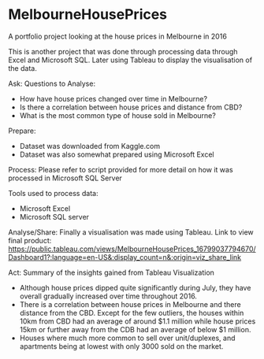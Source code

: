 # MelbourneHousePrices
A portfolio project looking at the house prices in Melbourne in 2016 

This is another project that was done through processing data through Excel and Microsoft SQL. Later using Tableau to display the visualisation of the data.

Ask: Questions to Analyse:
- How have house prices changed over time in Melbourne?
- Is there a correlation between house prices and distance from CBD?
- What is the most common type of house sold in Melbourne?

Prepare:
- Dataset was downloaded from Kaggle.com
- Dataset was also somewhat prepared using Microsoft Excel

Process:  Please refer to script provided for more detail on how it was processed in Microsoft SQL Server

Tools used to process data:
- Microsoft Excel
- Microsoft SQL server

Analyse/Share:
Finally a visualisation was made using Tableau. Link to view final product: https://public.tableau.com/views/MelbourneHousePrices_16799037794670/Dashboard1?:language=en-US&:display_count=n&:origin=viz_share_link

Act: Summary of the insights gained from Tableau Visualization
- Although house prices dipped quite significantly during July, they have overall gradually increased over time throughout 2016.
- There is a correlation between house prices in Melbourne and there distance from the CBD. Except for the few outliers, the houses within 10km from CBD had an average of around $1.1 million while house prices 15km or further away from the CDB had an average of below $1 million.
- Houses where much more common to sell over unit/duplexes, and apartments being at lowest with only 3000 sold on the market.
